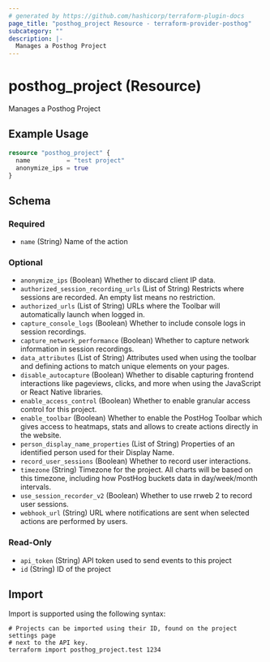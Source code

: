 ```yaml
---
# generated by https://github.com/hashicorp/terraform-plugin-docs
page_title: "posthog_project Resource - terraform-provider-posthog"
subcategory: ""
description: |-
  Manages a Posthog Project
---
```


# posthog_project (Resource)

Manages a Posthog Project

## Example Usage

```terraform
resource "posthog_project" {
  name          = "test project"
  anonymize_ips = true
}
```

<!-- schema generated by tfplugindocs -->
## Schema

### Required

- `name` (String) Name of the action

### Optional

- `anonymize_ips` (Boolean) Whether to discard client IP data.
- `authorized_session_recording_urls` (List of String) Restricts where sessions are recorded. An empty list means no restriction.
- `authorized_urls` (List of String) URLs where the Toolbar will automatically launch when logged in.
- `capture_console_logs` (Boolean) Whether to include console logs in session recordings.
- `capture_network_performance` (Boolean) Whether to capture network information in session recordings.
- `data_attributes` (List of String) Attributes used when using the toolbar and defining actions to match unique elements on your pages.
- `disable_autocapture` (Boolean) Whether to disable capturing frontend interactions like pageviews, clicks, and more when using the JavaScript or React Native libraries.
- `enable_access_control` (Boolean) Whether to enable granular access control for this project.
- `enable_toolbar` (Boolean) Whether to enable the PostHog Toolbar which gives access to heatmaps, stats and allows to create actions directly in the website.
- `person_display_name_properties` (List of String) Properties of an identified person used for their Display Name.
- `record_user_sessions` (Boolean) Whether to record user interactions.
- `timezone` (String) Timezone for the project. All charts will be based on this timezone, including how PostHog buckets data in day/week/month intervals.
- `use_session_recorder_v2` (Boolean) Whether to use rrweb 2 to record user sessions.
- `webhook_url` (String) URL where notifications are sent when selected actions are performed by users.

### Read-Only

- `api_token` (String) API token used to send events to this project
- `id` (String) ID of the project

## Import

Import is supported using the following syntax:

```shell
# Projects can be imported using their ID, found on the project settings page
# next to the API key.
terraform import posthog_project.test 1234
```
